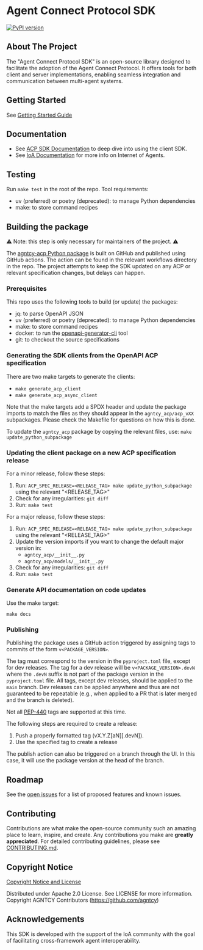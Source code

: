 # Agent Connect Protocol SDK

[![PyPI version](https://img.shields.io/pypi/v/agntcy-acp.svg)](https://pypi.org/project/agntcy-acp/)

## About The Project

The "Agent Connect Protocol SDK" is an open-source library designed to facilitate the adoption of the Agent Connect Protocol.
It offers tools for both client and server implementations, enabling seamless integration and communication between multi-agent systems.

## Getting Started

See [Getting Started Guide](https://docs.agntcy.org/pages/syntactic_sdk/agntcy_acp_sdk.html#getting-started-with-the-client)


## Documentation

  * See [ACP SDK Documentation](https://agntcy.github.io/acp-sdk) to deep dive into using the client SDK.
  * See [IoA Documentation](https://docs.agntcy.org) for more info on Internet of Agents.

## Testing

Run `make test` in the root of the repo. Tool requirements:

  * uv (preferred) or poetry (deprecated): to manage Python dependencies
  * make: to store command recipes


## Building the package

⚠️ Note: this step is only necessary for maintainers of the project. ⚠️

The [agntcy-acp Python package](https://pypi.org/project/agntcy-acp/) is
built on GitHub and published using GitHub actions. The action can be found
in the relevant workflows directory in the repo. The project attempts to keep
the SDK updated on any ACP or relevant specification changes, but delays can
happen.

### Prerequisites

This repo uses the following tools to build (or update) the packages:
  * jq: to parse OpenAPI JSON
  * uv (preferred) or poetry (deprecated): to manage Python dependencies
  * make: to store command recipes
  * docker: to run the 
  [openapi-generator-cli](https://github.com/OpenAPITools/openapi-generator-cli) tool
  * git: to checkout the source specifications

### Generating the SDK clients from the OpenAPI ACP specification

There are two make targets to generate the clients:
  * `make generate_acp_client`
  * `make generate_acp_async_client`

Note that the make targets add a SPDX header and update the package 
imports to match the files as they should appear in the `agntcy_acp/acp_vXX`
subpackages. Please check the Makefile for questions on how this is done.

To update the `agntcy_acp` package by copying the relevant files, use: 
`make update_python_subpackage`

### Updating the client package on a new ACP specification release

For a minor release, follow these steps:

  1. Run: `ACP_SPEC_RELEASE=<RELEASE_TAG> make update_python_subpackage` 
  using the relevant "<RELEASE_TAG>"
  2. Check for any irregularities: `git diff`
  3. Run: `make test`

For a major release, follow these steps:

  1. Run: `ACP_SPEC_RELEASE=<RELEASE_TAG> make update_python_subpackage` 
  using the relevant "<RELEASE_TAG>"
  2. Update the version imports if you want to change the default major
  version in:
      * `agntcy_acp/__init__.py`
      * `agntcy_acp/models/__init__.py`
  3. Check for any irregularities: `git diff`
  4. Run: `make test`

### Generate API documentation on code updates

Use the make target:

`make docs`

### Publishing

Publishing the package uses a GitHub action triggered by 
assigning tags to commits of the form `v<PACKAGE_VERSION>`.

The tag must
correspond to the version in the `pyproject.toml` file, except for dev 
releases. The tag for a dev release will be `v<PACKAGE_VERSION>.devN`
where the `.devN` suffix is not part of the package version in the 
`pyproject.toml` file. All tags, except dev releases, should be 
applied to the `main` branch. Dev releases can be applied anywhere
and thus are not guaranteed to be repeatable (e.g., when applied to
a PR that is later merged and the branch is deleted).

Not all [PEP-440](https://peps.python.org/pep-0440/)
tags are supported at this time.

The following steps are required to create a release:
  1. Push a properly formatted tag (vX.Y.Z[aN][.devN]). 
  2. Use the specified tag to create a release

The publish action can also be triggered on a branch through
the UI. In this case, it will use the package version at the
head of the branch.


## Roadmap

See the [open issues](https://github.com/agntcy/acp-sdk/issues) for a list of proposed features and known issues.

## Contributing

Contributions are what make the open-source community such an amazing place to learn, inspire, and create. Any contributions you make are **greatly appreciated**. For detailed contributing guidelines, please see [CONTRIBUTING.md](https://github.com/agntcy/acp-sdk/blob/main/CONTRIBUTING.md).


## Copyright Notice

[Copyright Notice and License](https://github.com/agntcy/acp-sdk/blob/main/LICENSE)

Distributed under Apache 2.0 License. See LICENSE for more information.
Copyright AGNTCY Contributors (https://github.com/agntcy)

## Acknowledgements

This SDK is developed with the support of the IoA community with the goal of facilitating cross-framework agent interoperability.
